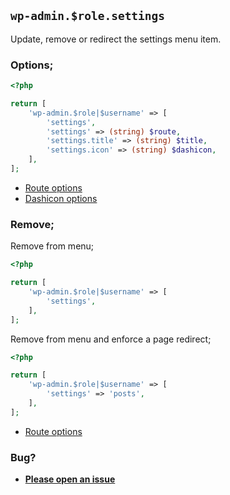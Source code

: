 ## `wp-admin.$role.settings`

Update, remove or redirect the settings menu item.

### Options;

```php
<?php

return [
	'wp-admin.$role|$username' => [
		'settings',
		'settings' => (string) $route,
		'settings.title' => (string) $title,
		'settings.icon' => (string) $dashicon,
	],
];
```

- [Route options](../route-options.md)
- [Dashicon options](https://developer.wordpress.org/resource/dashicons/#editor-customchar)

### Remove;

Remove from menu;

```php
<?php

return [
	'wp-admin.$role|$username' => [
		'settings',
	],
];
```

Remove from menu and enforce a page redirect;

```php
<?php

return [
	'wp-admin.$role|$username' => [
		'settings' => 'posts',
	],
];
```

- [Route options](../route-options.md)

### Bug?

- **[Please open an issue](https://github.com/darrenjacoby/intervention/issues/new?title=[wp-admin.settings]&labels=bug&assignees=darrenjacoby)**
